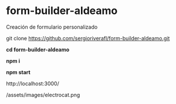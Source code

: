 # form-builder-aldeamo
 Creación de formulario personalizado

git clone https://github.com/sergioriverafl/form-builder-aldeamo.git

**cd form-builder-aldeamo**

**npm i**

**npm start**

http://localhost:3000/

/assets/images/electrocat.png
